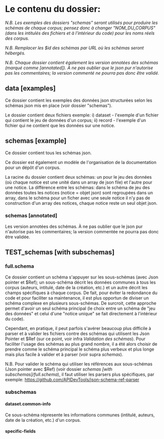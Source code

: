 # Le contenu du dossier:

_N.B. Les exemples des dossiers  "schemas" seront utilisés pour produire les schémas de chaque corpus; pensez donc à changer "NOM_DU_CORPUS" (dans les intitulés des fichiers et à l'intérieur du code) pour les noms réels des corpus._

_N.B. Remplacer les $id des schémas par URL où les schémas seront hébergés._

_N.B. Chaque dossier contient également les version annotées des schémas (marqué comme *[annotated]*). A ne pas oublier que le json pur n'autorise pas les commentaires; la version commenté ne pourra pas donc être validé._


## data [examples]

Ce dossier contient les exemples des données json structurées selon les schémas json mis en place (voir dossier "schemas").

Le dossier contient deux fichiers exemple: i) dataset - l'exemple d'un fichier qui contient le jeu de données d'un corpus; ii) record - l'exemple d'un fichier qui ne contient que les données sur une notice.

## schemas [example]

Ce dossier contient tous les schémas json.

Ce dossier est également un modèle de l'organisation de la documentation pour un dépôt d'un corpus.

La racine du dossier contient deux schémas: un pour le jeu des données (où chaque notice est une unité dans un array de json file) et l'autre pour une notice. La différence entre les schémas: dans le schéma de jeu des données toutes les notices (notice = objet json) sont regroupées dans un array, dans le schéma pour un ficher avec une seule notice il n'y pas de construction d'un array des notices, chaque notice reste un seul objet json.

### schemas [annotated]

Les version annotées des schémas. À ne pas oublier que le json pur n'autorise pas les commentaires; la version commentée ne pourra pas donc être validée.


## TEST_schemas [with subschemas]

### full.schema

Ce dossier contient un schéma s'appuyer sur les sous-schémas (avec Json pointer et $Ref); un sous-schéma décrit les données communes à tous les corpus (auteurs, intitulé, date de la création, etc.) et un autre décrit les champs spécifiques à chaque corpus. De fait, pour éviter la redondance du code et pour faciliter sa maintenance, il est plus opportun de diviser un schéma complexe en plusieurs sous-schémas. De surcroit, cette approche permet d'avoir un seul schéma principal (le choix entre un schéma de "jeu des données" et celui d'une "notice unique" se fait directement à l'intérieur du code).

Cependant, en pratique, il peut parfois s'avérer beaucoup plus difficile à parser et à valider les fichiers contre des schémas qui utilisent les Json Pointer et $Ref (sur ce point, voir infra *Validation des schémas*). Pour faciliter l'usage des schémas au plus grand nombre, il a été alors choisir de prendre comme le schéma principal le schéma plus verbeux et plus longe mais plus facile à valider et à parser (voir supra *schemas*).

N.B. Pour valider le schéma qui utiliser les références aux sous-schémas (Json pointer avec $Ref) (voir dossier *schemas [with subschemas]/full.schema*), il faut utiliser les parsers plus spécifiques, par exemple: https://github.com/APIDevTools/json-schema-ref-parser

### subschemas

#### dataset.common-info

Ce sous-schéma répresente les informations communes (intitulé, auteurs, date de la création, etc.) d'un corpus.

#### specific-fields
